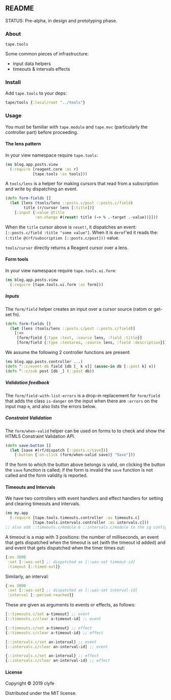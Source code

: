 ## README

STATUS: Pre-alpha, in design and prototyping phase.

### About

`tape.tools`

Some common pieces of infrastructure:
- input data helpers
- timeouts & intervals effects

### Install

Add `tape.tools` to your deps:

```clojure
tape/tools {:local/root "../tools"}
```

### Usage

You must be familiar with `tape.module` and `tape.mvc` (particularly the
controller part) before proceeding.

#### The lens pattern

In your view namespace require `tape.tools`:

```clojure
(ns blog.app.posts.view
  (:require [reagent.core :as r]
            [tape.tools :as tools]))
```

A `tools/lens` is a helper for making cursors that read from a subscription and
write by dispatching an event.

```clojure
(defn form-fields []
  (let [lens (tools/lens ::posts.c/post ::posts.c/field)
        title (r/cursor lens [:title])]
    [:input {:value @title
             :on-change #(reset! title (-> % .-target .-value))}]))
```

When the `title` cursor above is `reset!`, it dispatches an event:
`[::posts.c/field :title "some value"]`. When it is `deref`'ed it reads the:
`(:title @(rf/subscription [::posts.c/post]))` value.

`tools/cursor` directly returns a Reagent cursor over a lens.

#### Form tools

In your view namespace require `tape.tools.ui.form`:

```clojure
(ns blog.app.posts.view
  (:require [tape.tools.ui.form :as form]))
```

##### Inputs

The `form/field` helper creates an input over a cursor source (ratom or get-set
fn).

```clojure
(defn form-fields []
  (let [lens (tools/lens ::posts.c/post ::posts.c/field)]
    [:<>
     [form/field {:type :text, :source lens, :field :title}]
     [form/field {:type :textarea, :source lens, :field :description}]]))

```

We assume the following 2 controller functions are present:

```clojure
(ns blog.app.posts.controller ...)
(defn ^::c/event-db field [db [_ k v]] (assoc-in db [::post k] v))
(defn ^::c/sub post [db _] (::post db))
```

##### Validation feedback

The `form/field-with-list-errors` is a drop-in replacement for `form/field`
that adds the class `is-danger` on the input when there are `:errors` on the
input map `m`, and also lists the errors below.

##### Constraint Validation

The `form/when-valid` helper can be used on forms to to check and show the
HTML5 Constraint Validation API.

```clojure
(defn save-button []
  (let [save #(rf/dispatch [::posts.c/save])]
    [:button {:on-click (form/when-valid save)} "Save"]))
```

If the form to which the button above belongs is valid, on clicking the button
the `save` function is called; if the form is invalid the `save` function is
not called and the form validity is reported.

#### Timeouts and Intervals

We have two controllers with event handlers and effect handlers for setting and
clearing timeouts and intervals.

```clojure
(ns my.app
  (:require [tape.tools.timeouts.controller :as timeouts.c]
            [tape.tools.intervals.controller :as intervals.c]))
;; also add ::timeouts.c/module & ::intervals.c/module to the ig config map
```

A timeout is a map with 3 positions: the number of milliseconds, an event
that gets dispatched when the timeout is set (with the timeout id added) and
and event that gets dispatched when the timer times out:

```clojure
{:ms 3000
 :set [::was-set] ;; dispatched as [::was-set timeout-id]
 :timeout [::timed-out]}
```

Similarly, an interval:

```clojure
{:ms 3000
 :set [::was-set] ;; dispatched as [::was-set interval-id]
 :interval [::period-reached]}
```

These are given as arguments to events or effects, as follows:

```clojure
[::timeouts.c/set a-timeout] ;; event
[::timeouts.c/clear a-timeout-id] ;; event

{::timeouts.c/set a-timeout} ;; effect
{::timeouts.c/clear a-timeout-id} ;; effect

[::intervals.c/set an-interval] ;; event
[::intervals.c/clear an-interval-id] ;; event

{::intervals.c/set an-interval} ;; effect
{::intervals.c/clear an-interval-id} ;; effect
```

#### License

Copyright © 2019 clyfe

Distributed under the MIT license.
